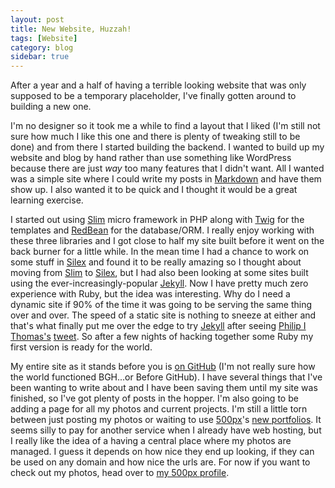 ```yaml
---
layout: post
title: New Website, Huzzah!
tags: [Website]
category: blog
sidebar: true
---
```

After a year and a half of having a terrible looking website that was only supposed to be a
temporary placeholder, I've finally gotten around to building a new one.

I'm no designer so it took me a while to find a layout that I liked (I'm still not sure how much
I like this one and there is plenty of tweaking still to be done) and from there I started building
the backend. I wanted to build up my website and blog by hand rather than use something like WordPress
because there are just *way* too many features that I didn't want. All I wanted was a simple site where I
could write my posts in [Markdown](http://daringfireball.net/projects/markdown/) and have them show up.
I also wanted it to be quick and I thought it would be a great learning exercise.

I started out using [Slim](http://www.slimframework.com/) micro framework in PHP along with
[Twig](http://twig.sensiolabs.org/) for the templates and [RedBean](http://redbeanphp.com/)
for the database/ORM. I really enjoy working with these three libraries and I got close to half
my site built before it went on the back burner for a little while. In the mean time I had a chance
to work on some stuff in [Silex](http://silex.sensiolabs.org/) and found it to be really amazing so
I thought about moving from [Slim](http://www.slimframework.com/) to
[Silex](http://silex.sensiolabs.org/), but I had also been looking at some sites built using the
ever-increasingly-popular [Jekyll](https://github.com/mojombo/jekyll). Now I have pretty much
zero experience with Ruby, but the idea was interesting. Why do I need a dynamic site if 90% of the
time it was going to be serving the same thing over and over. The speed of a static site is nothing to
sneeze at either and that's what finally put me over the edge to try
[Jekyll](https://github.com/mojombo/jekyll) after seeing
[Philip I Thomas's](http://www.philipithomas.com/) [tweet](https://twitter.com/philipithomas/status/322524816978632704).
So after a few nights of hacking together some Ruby my first version is ready for the world.

My entire site as it stands before you is [on GitHub](https://github.com/lkorth/lukekorth.com)
(I'm not really sure how the world functioned BGH...or Before GitHub). I have several things
that I've been wanting to write about and I have been saving them until my site was finished,
so I've got plenty of posts in the hopper. I'm also going to be adding a page for all my photos and
current projects. I'm still a little torn between just posting my photos or waiting to use
[500px](http://500px.com/)'s [new portfolios](http://500px.com/blog/597/announcing-new-portfolios).
It seems silly to pay for another service when I already have web hosting, but I really like the idea
of a having a central place where my photos are managed. I guess it depends on how nice they end up looking,
if they can be used on any domain and how nice the urls are. For now if you want to check out my photos,
head over to [my 500px profile](http://500px.com/LukeKorth).